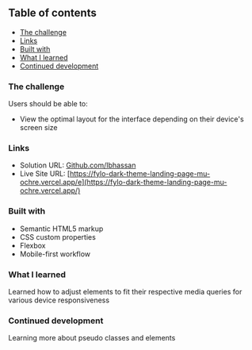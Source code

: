 
## Table of contents

  - [The challenge](#the-challenge)
  - [Links](#links)
  - [Built with](#built-with)
  - [What I learned](#what-i-learned)
  - [Continued development](#continued-development)


### The challenge

Users should be able to:

- View the optimal layout for the interface depending on their device's screen size


### Links

- Solution URL: [ Github.com/Ibhassan](https://github.com/Ibhassan01/front-end_mentor/tree/master/fylo-dark-theme-landing-page)
- Live Site URL: [https://fylo-dark-theme-landing-page-mu-ochre.vercel.app/e](https://fylo-dark-theme-landing-page-mu-ochre.vercel.app/)

### Built with

- Semantic HTML5 markup
- CSS custom properties
- Flexbox
- Mobile-first workflow

### What I learned

Learned how to adjust elements to fit their respective media queries for various device responsiveness

### Continued development

Learning more about pseudo classes and elements



